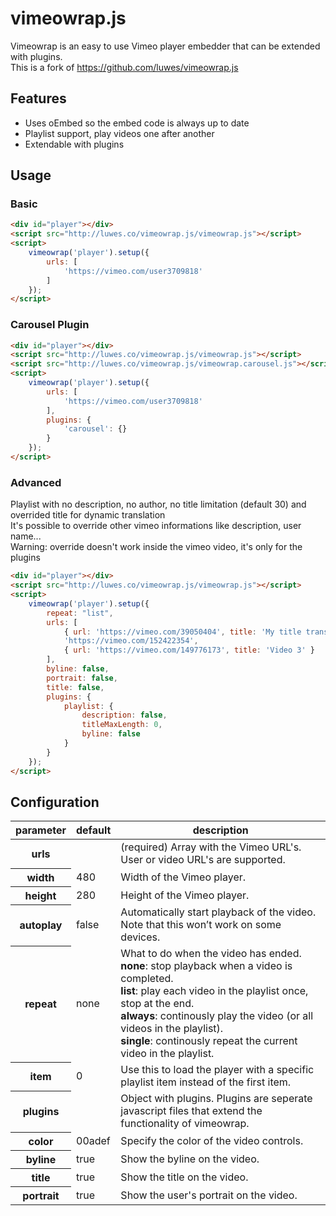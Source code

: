 # vimeowrap.js

Vimeowrap is an easy to use Vimeo player embedder that can be extended with plugins.  
This is a fork of https://github.com/luwes/vimeowrap.js

## Features
* Uses oEmbed so the embed code is always up to date
* Playlist support, play videos one after another
* Extendable with plugins

## Usage
### Basic
``` html
<div id="player"></div>
<script src="http://luwes.co/vimeowrap.js/vimeowrap.js"></script>
<script>
	vimeowrap('player').setup({
		urls: [
			'https://vimeo.com/user3709818'
		]
	});
</script>
```

### Carousel Plugin
``` html
<div id="player"></div>
<script src="http://luwes.co/vimeowrap.js/vimeowrap.js"></script>
<script src="http://luwes.co/vimeowrap.js/vimeowrap.carousel.js"></script>
<script>
	vimeowrap('player').setup({
		urls: [
			'https://vimeo.com/user3709818'
		],
		plugins: {
			'carousel': {}
		}
	});
</script>
```
### Advanced
Playlist with no description, no author, no title limitation (default 30) and overrided title for dynamic translation  
It's possible to override other vimeo informations like description, user name...  
Warning: override doesn't work inside the vimeo video, it's only for the plugins  
``` html
<div id="player"></div>
<script src="http://luwes.co/vimeowrap.js/vimeowrap.js"></script>
<script>
	vimeowrap('player').setup({
		repeat: "list",
		urls: [
			{ url: 'https://vimeo.com/39050404', title: 'My title translation' },
			'https://vimeo.com/152422354',
			{ url: 'https://vimeo.com/149776173', title: 'Video 3' }
		],
		byline: false,
		portrait: false,
		title: false,
		plugins: {
			playlist: {
				description: false,
				titleMaxLength: 0,
				byline: false
			}
		}
	});
</script>
```

## Configuration
<table>
<thead><tr>
	<th>parameter</th>
	<th>default</th>
	<th>description</th>
</tr></thead>
<tbody>
	<tr>
		<th>urls</th>
		<td></td>
		<td>(required) Array with the Vimeo URL's. User or video URL's are supported.</td>
	</tr>
	<tr>
		<th>width</th>
		<td>480</td>
		<td>Width of the Vimeo player.</td>
	</tr>
	<tr>
		<th>height</th>
		<td>280</td>
		<td>Height of the Vimeo player.</td>
	</tr>
	<tr>
		<th>autoplay</th>
		<td>false</td>
		<td>Automatically start playback of the video. Note that this won’t work on some devices.</td>
	</tr>
	<tr>
		<th>repeat</th>
		<td>none</td>
		<td>
			What to do when the video has ended.<br/>
			<b>none</b>: stop playback when a video is completed.<br/>
			<b>list</b>: play each video in the playlist once, stop at the end.<br/>
			<b>always</b>: continously play the video (or all videos in the playlist).<br/>
			<b>single</b>: continously repeat the current video in the playlist.
		</td>
	</tr>
	<tr>
		<th>item</th>
		<td>0</td>
		<td>Use this to load the player with a specific playlist item instead of the first item.</td>
	</tr>
	<tr>
		<th>plugins</th>
		<td></td>
		<td>Object with plugins. Plugins are seperate javascript files that extend the functionality of vimeowrap.</td>
	</tr>
	<tr>
		<th>color</th>
		<td>00adef</td>
		<td>Specify the color of the video controls.</td>
	</tr>
	<tr>
		<th>byline</th>
		<td>true</td>
		<td>Show the byline on the video.</td>
	</tr>
	<tr>
		<th>title</th>
		<td>true</td>
		<td>Show the title on the video.</td>
	</tr>
	<tr>
		<th>portrait</th>
		<td>true</td>
		<td>Show the user's portrait on the video.</td>
	</tr>
	</tbody>
</table>
